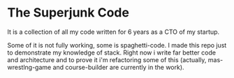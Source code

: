 # The Superjunk Code

It is a collection of all my code written for 6 years as a CTO of my startup.

Some of it is not fully working, some is spaghetti-code. I made this repo just to demonstrate my knowledge of stack. Right now i write far better code and architecture and to prove it i'm refactoring some of this (actually, mas-wrestlng-game and course-builder are currently in the work).
